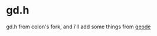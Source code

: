# gd.h
 gd.h from colon's fork, and i'll add some things from [geode](https://github.com/geode-sdk/geode/tree/main/bindings)
